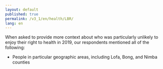 ```yaml
---
layout: default
published: true
permalink: /v3_1/en/health/LBR/
lang: en
---
```

When asked to provide more context about who was particularly unlikely to enjoy their right to health in 2019, our respondents mentioned all of the following: 

-	People in particular geographic areas, including Lofa, Bong, and Nimba counties
